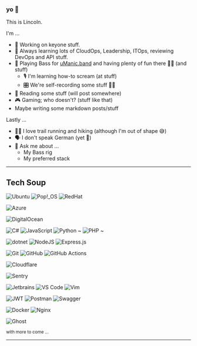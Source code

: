 ### yo 👋

<!--
**lincolnpires/lincolnpires** is a ✨ _special_ ✨ repository because its `README.md` (this file) appears on your GitHub profile.
-->

This is Lincoln.

I'm ...
- 🔭 Working on keyone stuff.
- 🌱 Always learning lots of CloudOps, Leadership, ITOps, reviewing DevOps and API stuff.
- 🎵 Playing Bass for [uManic.band](https://uManic.band) and having plenty of fun there 🤘🏾 (and stuff)
  - 🎙️ I'm learning how-to scream (at stuff)
  - 🎛️ We're self-recording some stuff 🤞🏾
- 📖 Reading some stuff (will post somewhere) <!-- `IT Strategy` by Jim Maholic and `Limitless` by Jim Kwik -->
- 🎮 Gaming; who doesn't? (stuff like that)
- Maybe writing some markdown posts/stuff

Lastly ...
- 🏃🏾‍ I love trail running and hiking (although I'm out of shape 😅)
- 🗣 I don't speak German (yet 🤔)
- 💬 Ask me about ...
  - My Bass rig
  - My preferred stack

---
## Tech Soup

![Ubuntu](https://img.shields.io/badge/Ubuntu-E95420?style=for-the-badge&logo=ubuntu&logoColor=white) 
![Pop!_OS](https://img.shields.io/badge/Pop!_OS-49b8c6.svg?style=for-the-badge&logo=popos&logoColor=white) 
![RedHat](https://img.shields.io/badge/RedHat-white?style=for-the-badge&logo=RedHat&logoColor=ee0000) 

![Azure](https://img.shields.io/badge/azure-blue.svg?style=for-the-badge&logo=microsoft-azure)
<!-- ![AWS](https://img.shields.io/badge/AWS-%23FF9900.svg?style=for-the-badge&logo=amazon-aws&logoColor=white) --> 
![DigitalOcean](https://img.shields.io/badge/DigitalOcean-%230167ff.svg?style=for-the-badge&logo=digitalOcean&logoColor=white) 

![C#](https://img.shields.io/badge/C%23-blueviolet.svg?style=for-the-badge&logo=csharp)
![JavaScript](https://img.shields.io/badge/javascript-%23323330.svg?style=for-the-badge&logo=javascript&logoColor=%23F7DF1E)
![Python](https://img.shields.io/badge/python-3670A0?style=for-the-badge&logo=python&logoColor=ffdd54) ~
![PHP](https://img.shields.io/badge/php-%23777BB4.svg?style=for-the-badge&logo=php&logoColor=white) ~

![dotnet](https://img.shields.io/badge/dotnet-blueviolet.svg?style=for-the-badge&logo=dotnet&logoColor=white)
![NodeJS](https://img.shields.io/badge/node.js-6DA55F?style=for-the-badge&logo=node.js&logoColor=white) 
![Express.js](https://img.shields.io/badge/express.js-%23404d59.svg?style=for-the-badge&logo=express&logoColor=%2361DAFB) 

![Git](https://img.shields.io/badge/git-%23F05033.svg?style=for-the-badge&logo=git&logoColor=white) 
![GitHub](https://img.shields.io/badge/github-%23121011.svg?style=for-the-badge&logo=github&logoColor=white) 
![GitHub Actions](https://img.shields.io/badge/actions-%23121011.svg?style=for-the-badge&logo=github-actions&logoColor=white)
<!-- ![Terraform](https://img.shields.io/badge/terraform-7740b6?style=for-the-badge&logo=terraform) --> 

![Cloudflare](https://img.shields.io/badge/Cloudflare-F38020?style=for-the-badge&logo=Cloudflare&logoColor=white) 
<!-- ![Snyk](https://img.shields.io/badge/Snyk-221f4a?style=for-the-badge&logo=Snyk) -->
![Sentry](https://img.shields.io/badge/sentry-362d59?style=for-the-badge&logo=sentry) 

![Jetbrains](https://img.shields.io/badge/Jetbrains-black?style=for-the-badge&logo=Jetbrains) 
![VS Code](https://img.shields.io/badge/VS_Code-4babeb?style=for-the-badge&logo=visualstudiocode) 
![Vim](https://img.shields.io/badge/Vim-ccc?style=for-the-badge&logo=vim&logoColor=019833) 

![JWT](https://img.shields.io/badge/JWT-black?style=for-the-badge&logo=JSON%20web%20tokens) 
![Postman](https://img.shields.io/badge/Postman-FF6C37?style=for-the-badge&logo=postman&logoColor=white) 
![Swagger](https://img.shields.io/badge/-Swagger-%23Clojure?style=for-the-badge&logo=swagger&logoColor=white) 

![Docker](https://img.shields.io/badge/docker-%230db7ed.svg?style=for-the-badge&logo=docker&logoColor=white) 
![Nginx](https://img.shields.io/badge/nginx-%23009639.svg?style=for-the-badge&logo=nginx&logoColor=white) 
<!--
![Apache](https://img.shields.io/badge/apache-%23D42029.svg?style=for-the-badge&logo=apache&logoColor=white) 

![Bootstrap](https://img.shields.io/badge/bootstrap-%23563D7C.svg?style=for-the-badge&logo=bootstrap&logoColor=white) 
![React](https://img.shields.io/badge/react-%2320232a.svg?style=for-the-badge&logo=react&logoColor=%2361DAFB) 
![Firebase](https://img.shields.io/badge/firebase-white.svg?style=for-the-badge&logo=Firebase) 
![Vite](https://img.shields.io/badge/vite-9a5efe.svg?style=for-the-badge&logo=vite&logoColor=ffce26) 
-->
![Ghost](https://img.shields.io/badge/Ghost-black.svg?style=for-the-badge&logo=ghost&logoColor=white) 
<!--![WordPress](https://img.shields.io/badge/WordPress-%23117AC9.svg?style=for-the-badge&logo=WordPress&logoColor=white) -->

<!-- ![Sequelize](https://img.shields.io/badge/Sequelize-52B0E7?style=for-the-badge&logo=Sequelize&logoColor=white) 
![NPM](https://img.shields.io/badge/NPM-%23000000.svg?style=for-the-badge&logo=npm&logoColor=white) 
![Slack](https://img.shields.io/badge/Slack-4A154B?style=for-the-badge&logo=slack&logoColor=white) 
![Webpack](https://img.shields.io/badge/webpack-%238DD6F9.svg?style=for-the-badge&logo=webpack&logoColor=black) 
![Babel](https://img.shields.io/badge/Babel-F9DC3e?style=for-the-badge&logo=babel&logoColor=black) 
![ElasticSearch](https://img.shields.io/badge/-ElasticSearch-005571?style=for-the-badge&logo=elasticsearch)  -->

<small>with more to come ...</small>

---
<!-- [![Anurag's GitHub stats](https://github-readme-stats.vercel.app/api?username=lincolnpires)](https://github.com/anuraghazra/github-readme-stats) -->

<!-- ![1](https://github-readme-stats.vercel.app/api/top-langs/?username=lincolnpires) -->
